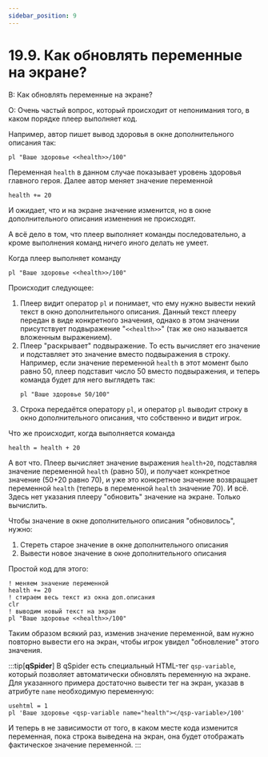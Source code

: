 ```yaml
---
sidebar_position: 9
---
```


# 19.9. Как обновлять переменные на экране?
<!-- [:faq_19_09] -->
В: Как обновлять переменные на экране?

О:
Очень частый вопрос, который происходит от непонимания того, в каком порядке плеер выполняет код.

Например, автор пишет вывод здоровья в окне дополнительного описания так:

```qsp
pl "Ваше здоровье <<health>>/100"
```

Переменная `health` в данном случае показывает уровень здоровья главного героя. Далее автор меняет значение переменной

```qsp
health += 20
```

И ожидает, что и на экране значение изменится, но в окне дополнительного описания изменения не происходят.

А всё дело в том, что плеер выполняет команды последовательно, а кроме выполнения команд ничего иного делать не умеет.

Когда плеер выполняет команду

```qsp
pl "Ваше здоровье <<health>>/100"
```

Происходит следующее:
1. Плеер видит оператор `pl` и понимает, что ему нужно вывести некий текст в окно дополнительного описания. Данный текст плееру передан в виде конкретного значения, однако в этом значении присутствует подвыражение "`<<health>>`" (так же оно называется вложенным выражением).
2. Плеер "раскрывает" подвыражение. То есть вычисляет его значение и подставляет это значение вместо подвыражения в строку. Например, если значение переменной `health` в этот момент было равно 50, плеер подставит число 50 вместо подвыражения, и теперь команда будет для него выглядеть так:
	```qsp
	pl "Ваше здоровье 50/100"
	```
3. Строка передаётся оператору `pl`, и оператор `pl` выводит строку в окно дополнительного описания, что собственно и видит игрок.

Что же происходит, когда выполняется команда

```qsp
health = health + 20
```

А вот что. Плеер вычисляет значение выражения `health+20`, подставляя значение переменной `health` (равно 50), и получает конкретное значение (50+20 равно 70), и уже это конкретное значение возвращает переменной `health` (теперь в переменной `health` значение 70). И всё. Здесь нет указания плееру "обновить" значение на экране. Только вычислить.

Чтобы значение в окне дополнительного описания "обновилось", нужно:
1. Стереть старое значение в окне дополнительного описания
2. Вывести новое значение в окне дополнительного описания

Простой код для этого:

```qsp
! меняем значение переменной
health += 20
! стираем весь текст из окна доп.описания
clr
! выводим новый текст на экран
pl "Ваше здоровье <<health>>/100"
```

Таким образом всякий раз, изменив значение переменной, вам нужно повторно вывести его на экран, чтобы игрок увидел "обновление" этого значения.

:::tip[**qSpider**]
В qSpider есть специальный HTML-тег `qsp-variable`, который позволяет автоматически обновлять переменную на экране. Для указанного примера достаточно вывести тег на экран, указав в атрибуте `name` необходимую переменную:

```qsp
usehtml = 1
pl 'Ваше здоровье <qsp-variable name="health"></qsp-variable>/100'
```

И теперь в не зависимости от того, в каком месте кода изменится переменная, пока строка выведена на экран, она будет отображать фактическое значение переменной.
:::